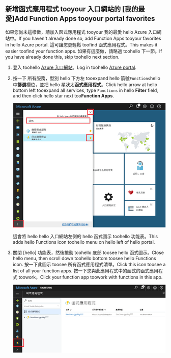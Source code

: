 ## <a name="add-function-apps-tooyour-portal-favorites"></a><span data-ttu-id="de6a4-101">新增函式應用程式 tooyour 入口網站的 [我的最愛]</span><span class="sxs-lookup"><span data-stu-id="de6a4-101">Add Function Apps tooyour portal favorites</span></span> 

<span data-ttu-id="de6a4-102">如果您尚未這樣做，請加入函式應用程式 tooyour 我的最愛 hello Azure 入口網站中。</span><span class="sxs-lookup"><span data-stu-id="de6a4-102">If you haven't already done so, add Function Apps tooyour favorites in hello Azure portal.</span></span> <span data-ttu-id="de6a4-103">這可讓您更輕鬆 toofind 函式應用程式。</span><span class="sxs-lookup"><span data-stu-id="de6a4-103">This makes it easier toofind your function apps.</span></span> <span data-ttu-id="de6a4-104">如果有這麼做，請略過 toohello 下一節。</span><span class="sxs-lookup"><span data-stu-id="de6a4-104">If you have already done this, skip toohello next section.</span></span> 

1. <span data-ttu-id="de6a4-105">登入 toohello [Azure 入口網站](https://portal.azure.com/)。</span><span class="sxs-lookup"><span data-stu-id="de6a4-105">Log in toohello [Azure portal](https://portal.azure.com/).</span></span>

2. <span data-ttu-id="de6a4-106">按一下 所有服務，型別 hello 下方左 tooexpand hello 箭號`Functions`hello 中**篩選**欄位，並把 hello 星狀太**函式應用程式**。</span><span class="sxs-lookup"><span data-stu-id="de6a4-106">Click hello arrow at hello bottom left tooexpand all services, type `Functions` in hello **Filter** field, and then click hello star next too**Function Apps**.</span></span>  
 
    ![在 hello Azure 入口網站中建立函式應用程式](./media/functions-portal-favorite-function-apps/functions-favorite-function-apps.png)

    <span data-ttu-id="de6a4-108">這會將 hello hello 入口網站左側的 hello 函式圖示 toohello 功能表。</span><span class="sxs-lookup"><span data-stu-id="de6a4-108">This adds hello Functions icon toohello menu on hello left of hello portal.</span></span>

3. <span data-ttu-id="de6a4-109">關閉 [hello] 功能表，然後捲動 toohello 底部 toosee hello 函式圖示。</span><span class="sxs-lookup"><span data-stu-id="de6a4-109">Close hello menu, then scroll down toohello bottom toosee hello Functions icon.</span></span> <span data-ttu-id="de6a4-110">按一下此圖示 toosee 所有函式應用程式清單。</span><span class="sxs-lookup"><span data-stu-id="de6a4-110">Click this icon toosee a list of all your function apps.</span></span> <span data-ttu-id="de6a4-111">按一下您與此應用程式中的函式的函式應用程式 toowork。</span><span class="sxs-lookup"><span data-stu-id="de6a4-111">Click your function app toowork with functions in this app.</span></span> 
 
    ![](./media/functions-portal-favorite-function-apps/functions-function-apps-hub.png)
 
     
